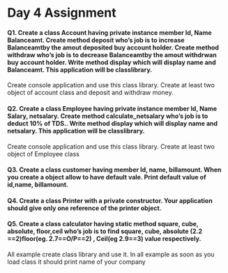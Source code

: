 # Day 4 Assignment

#### Q1. Create a class Account having private instance member Id, Name Balanceamt. Create method deposit who’s job is to increase Balanceamtby the amout deposited buy account holder. Create method withdraw who’s job is to decrease Balanceamtby the amout  withdrwan buy account holder. Write method display which will display name and Balanceamt. This application will be classlibrary.
Create console application and use this class library. Create at least two object of account class and deposit and withdraw money.

#### Q2. Create a class Employee having private instance member Id, Name Salary, netsalary. Create method calculate_netsalary who’s job is to deduct 10% of TDS.. Write method display which will display name and netsalary. This application will be classlibrary.
Create console application and use this class library. Create at least two object of Employee class 

#### Q3. Create a class customer having member Id, name, billamount. When you create a object allow to have default vale. Print default value of id,name, billamount.
#### Q4. Create a class Printer with a private constructor. Your application should give only one reference of the printer object.
#### Q5. Create a class calculator having  static method square, cube, absolute, floor,ceil who’s job is to find square, cube, absolute (2.2 ==2)floor(eg. 2.7==O/P==2) , Ceil(eg 2.9==3) value respectively.

All example create class library and use it. In all example as soon as you load class it should print name of your company
